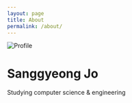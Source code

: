 ```yaml
---
layout: page
title: About
permalink: /about/
---
```

<p class="profile-container"><img class="profile_pic" src="http://www.gravatar.com/avatar/c6b0a85884aef260ae58de1275258ef0?s=260" alt="Profile" /></p>

<h1 class="profile-container">Sanggyeong Jo</h1>
<p class="profile-container">Studying computer science & engineering</p>
